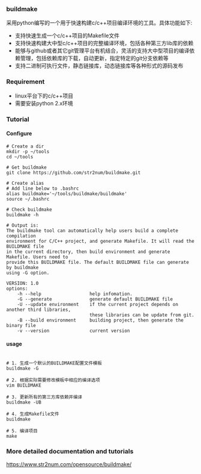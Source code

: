 ### buildmake
采用python编写的一个用于快速构建c/c++项目编译环境的工具。具体功能如下:
+ 支持快速生成一个c/c++项目的Makefile文件
+ 支持快速构建大中型c/c++项目的完整编译环境，包括各种第三方lib库的依赖
+ 能够与github或者其它git管理平台有机结合，灵活的支持大中型项目的编译依赖管理，包括依赖库的下载，自动更新，指定特定的git分支依赖等
+ 支持二进制可执行文件，静态链接库，动态链接库等各种形式的源码发布

### Requirement
+ linux平台下的c/c++项目 
+ 需要安装python 2.x环境

### Tutorial
#### Configure
```shell
# Create a dir
mkdir -p ~/tools
cd ~/tools

# Get buildmake
git clone https://github.com/str2num/buildmake.git

# Create alias
# Add line below to .bashrc
alias buildmake='~/tools/buildmake/buildmake'
source ~/.bashrc

# Check buildmake
buildmake -h

# Output is:
The buildmake tool can automatically help users build a complete compilation
environment for C/C++ project, and generate Makefile. It will read the BUILDMAKE file
in the current directory, then build environment and generate Makefile. Users need to
provide this BUILDMAKE file. The default BUILDMAKE file can generate by buildmake
using -G option.

VERSION: 1.0
options:
    -h --help                  help infomation.
    -G --generate              generate default BUILDMAKE file
    -U --update environment    if the current project depends on another third libraries,
                               these libraries can be update from git.
    -B --build environment     building project, then generate the binary file
    -v --version               current version

```
#### usage
```shell

# 1. 生成一个默认的BUILDMAKE配置文件模板
buildmake -G

# 2. 根据实际需要修改模板中相应的编译选项
vim BUILDMAKE

# 3. 更新所有的第三方库依赖并编译
buildmake -UB

# 4. 生成Makefile文件
buildmake

# 5. 编译项目
make

```

### More detailed documentation and tutorials
https://www.str2num.com/opensource/buildmake/



